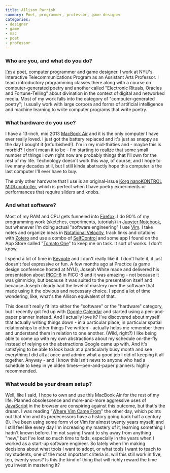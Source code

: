 ```yaml
---
title: Allison Parrish
summary: Poet, programmer, professor, game designer
categories:
- designer
- game
- mac
- poet
- professor
---
```


### Who are you, and what do you do?

[I'm](https://www.decontextualize.com/ "Allison's website.") a poet, computer programmer and game designer. I work at NYU's Interactive Telecommunications Program as an Assistant Arts Professor. I teach introductory programming classes there along with a course on computer-generated poetry and another called "Electronic Rituals, Oracles and Fortune-Telling" about divination in the context of digital and networked media. Most of my work falls into the category of "computer-generated poetry"; I usually work with large corpora and forms of artificial intelligence and machine learning to write computer programs that write poetry.

### What hardware do you use?

I have a 13-inch, mid 2013 [MacBook Air][macbook-air] and it is the only computer I have ever really loved. I just got the battery replaced and it's just as snappy as the day I bought it (refurbished!). I'm in my mid-thirties and - maybe this is morbid? I don't mean it to be - I'm starting to realize that some small number of things I own right now are probably things that I'll own for the rest of my life. Technology doesn't work this way, of course, and I hope to live many decades still, but I still kinda abstractly hope this computer is the last computer I'll ever have to buy.

The only other hardware that I use is an original-issue [Korg nanoKONTROL MIDI controller][nanokontrol], which is perfect when I have poetry experiments or performances that require sliders and knobs.

### And what software?

Most of my RAM and CPU gets funneled into [Firefox][]. I do 90% of my programming work (sketches, experiments, tutorials) in [Jupyter Notebook][jupyter], but whenever I'm doing actual "software engineering" I use [Vim][]. I take notes and organize ideas in [Notational Velocity][notational-velocity], track links and citations with [Zotero][] and use a combo of [SelfControl][] and some app I found on the App Store called "[Tomato One][tomato-one]" to keep me on task. It sort of works. I don't know.

I spend a lot of time in [Keynote][] and I don't really like it. I don't hate it, it just doesn't feel expressive or fun. A few months ago at Practice (a game design conference hosted at NYU), Joseph White made and delivered his presentation about [PICO-8][] in PICO-8 and it was amazing - not because it was gimmicky, but because it was suited to the presentation itself and because Joseph clearly had the level of mastery over the software that made using it the obvious and necessary choice. I spend a lot of time wondering, like, what's the Allison equivalent of that.

This doesn't really fit into either the "software" or the "hardware" category, but I recently got fed up with [Google Calendar][google-calendar] and started using a pen-and-paper planner instead. And I actually love it? I've discovered about myself that actually writing things down - in a particular place, in particular spatial relationships to other things I've written - actually helps me remember them and understand them in relation to one another. (Wild, right?) I like being able to come up with my own abstractions about my schedule on-the-fly instead of relying on the abstractions Google came up with. And it's satisfying to be able to look back at a particularly busy month and see everything I did all at once and admire what a good job I did of keeping it all together. Anyway - and I know this isn't news to anyone who had a schedule to keep in ye olden times—pen-and-paper planners: highly recommended.

### What would be your dream setup?

Well, like I said, I hope to own and use this MacBook Air for the rest of my life. Planned obsolescence and more-and-more aggressive uses of [JavaScript][] in the browser are conspiring against this outcome, but that's the dream. I was reading "[Where Vim Came From](https://twobithistory.org/2018/08/05/where-vim-came-from.html "An article about the history of Vim.")" the other day, which points out that Vim and its predecessors have a history going back half a century (!). I've been using some form vi or Vim for almost twenty years myself, and I still feel like every day I'm increasing my mastery of it, learning something I hadn't known before. I'm not saying I want to shy away from anything "new," but I've lost so much time to fads, especially in the years when I worked as a start-up software engineer. So lately when I'm making decisions about what tools I want to adopt, or what tools I want to teach to my students, one of the most important criteria is: will this still work in five, ten, twenty years? Is this the kind of thing that will richly reward the time you invest in mastering it?

[firefox]: https://www.mozilla.org/en-US/firefox/new/ "A cross-platform open-source web browser."
[google-calendar]: https://en.wikipedia.org/wiki/Google_Calendar "A web-based calendar client."
[javascript]: https://en.wikipedia.org/wiki/JavaScript "An interpreted scripting language."
[jupyter]: https://jupyter.org/ "Web-based live document software."
[keynote]: https://www.apple.com/keynote/ "Presentation software for the Mac."
[macbook-air]: https://www.apple.com/macbook-air/ "A very thin laptop."
[nanokontrol]: https://www.amazon.com/Korg-nanoKONTROL-USB-Controller-Black/dp/B001J8LJWK "A USB MIDI controller."
[notational-velocity]: http://notational.net/ "A clever note-taking app for the Mac."
[pico-8]: https://www.lexaloffle.com/pico-8.php "A software gaming console."
[selfcontrol]: https://selfcontrolapp.com/ "Mac software to keep you away from distracting websites."
[tomato-one]: https://itunes.apple.com/us/app/tomato-one-free-focus-timer/id907364780 "A focus timer for macOS."
[vim]: https://www.vim.org/ "A command-line text editor."
[zotero]: https://www.zotero.org/ "A research tool."
